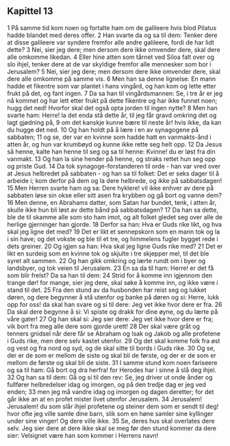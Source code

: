 ## Kapittel 13

1 På samme tid kom noen og fortalte ham om de galileere hvis blod Pilatus hadde blandet med deres offer.
2 Han svarte da og sa til dem: Tenker dere at disse galileere var syndere fremfor alle andre galileere, fordi de har lidt dette?
3 Nei, sier jeg dere; men dersom dere ikke omvender dere, skal dere alle omkomme likedan.
4 Eller hine atten som tårnet ved Siloa falt over og slo ihjel, tenker dere at de var skyldige fremfor alle mennesker som bor i Jerusalem?
5 Nei, sier jeg dere; men dersom dere ikke omvender dere, skal dere alle omkomme på samme vis.
6 Men han sa denne lignelse: En mann hadde et fikentre som var plantet i hans vingård, og han kom og lette etter frukt på det, og fant ingen.
7 Da sa han til vingårdsmannen: Se, i tre år er jeg nå kommet og har lett etter frukt på dette fikentre og har ikke funnet noen; hugg det ned! Hvorfor skal det også opta jorden til ingen nytte?
8 Men han svarte ham: Herre! la det enda stå dette år, til jeg får gravd omkring det og lagt gjødning på,
9 om det kanskje kunne bære til neste år! hvis ikke, da kan du hugge det ned.
10 Og han holdt på å lære i en av synagogene på sabbaten;
11 og se, der var en kvinne som hadde hatt en vanmakts-ånd i atten år, og hun var krumbøyd og kunne ikke rette seg helt opp.
12 Da Jesus så henne, kalte han henne til seg og sa til henne: Kvinne! du er løst fra din vanmakt.
13 Og han la sine hender på henne, og straks rettet hun seg opp og priste Gud.
14 Da tok synagoge-forstanderen til orde - han var vred over at Jesus helbredet på sabbaten - og han sa til folket: Det er seks dager til å arbeide i; kom derfor på dem og la dere helbrede, og ikke på sabbatsdagen!
15 Men Herren svarte ham og sa: Dere hyklere! vil ikke enhver av dere på sabbaten løse sin okse eller sitt asen fra krybben og gå bort og vanne dem?
16 Men denne, en Abrahams datter, som Satan har bundet, tenk, i atten år, skulle ikke hun bli løst av dette bånd på sabbatsdagen?
17 Da han sa dette, ble de til skamme alle som sto ham imot, og alt folket gledet seg over alle de herlige gjerninger han gjorde.
18 Derfor sa han: Hva er Guds rike likt, og hva skal jeg ligne det med?
19 Det er likt et sennepskorn som en mann tok og la i sin have; og det vokste og ble til et tre, og himmelens fugler bygget rede i dets greiner.
20 Og igjen sa han: Hva skal jeg ligne Guds rike med?
21 Det er likt en surdeig som en kvinne tok og skjulte i tre skjepper mel, til det ble syret alt sammen.
22 Og han gikk omkring og lærte rundt om i byer og landsbyer, og tok veien til Jerusalem.
23 En sa da til ham: Herre! er det få som blir frelst? Da sa han til dem:
24 Strid for å komme inn igjennom den trange dør! for mange, sier jeg dere, skal søke å komme inn, og ikke være i stand til det.
25 Fra den stund av da husbonden har reist seg og lukket døren, og dere begynner å stå utenfor og banke på døren og si: Herre, lukk opp for oss! da skal han svare og si til dere: Jeg vet ikke hvor dere er fra.
26 Da skal dere begynne å si: Vi spiste og drakk for dine øyne, og du lærte på våre gater!
27 Og han skal si: Jeg sier dere: Jeg vet ikke hvor dere er fra; vik bort fra meg alle dere som gjorde urett!
28 Der skal være gråt og tenners gnidsel når dere får se Abraham og Isak og Jakob og alle profetene i Guds rike, men dere selv kastet utenfor.
29 Og det skal komme folk fra øst og vest og fra nord og syd, og de skal sitte til bords i Guds rike.
30 Og se, der er de som er mellom de siste og skal bli de første, og der er de som er mellom de første og skal bli de siste.
31 I samme stund kom noen fariseere og sa til ham: Gå bort og dra herfra! for Herodes har i sinne å slå deg ihjel.
32 Og han sa til dem: Gå og si til den rev: Se, jeg driver ut onde ånder og fullfører helbredelser idag og imorgen, og på den tredje dag er jeg ved enden;
33 men jeg må vandre idag og imorgen og dagen deretter; for det går ikke an at en profet mister livet utenfor Jerusalem.
34 Jerusalem! Jerusalem! du som slår ihjel profetene og steiner dem som er sendt til deg! hvor ofte jeg ville samle dine barn, slik som en høne samler sine kyllinger under sine vinger! Og dere ville ikke.
35 Se, deres hus skal overlates dere selv. Jeg sier dere at dere ikke skal se meg før den stund kommer da dere sier: Velsignet være han som kommer i Herrens navn!
